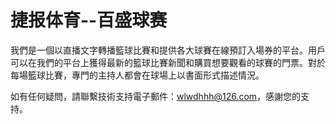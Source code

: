 # 捷报体育--百盛球赛

我們是一個以直播文字轉播籃球比賽和提供各大球賽在線預訂入場券的平台。用戶可以在我們的平台上獲得最新的籃球比賽新聞和購買想要觀看的球賽的門票。對於每場籃球比賽，專門的主持人都會在球場上以書面形式描述情況。

如有任何疑問，請聯繫技術支持電子郵件：wlwdhhh@126.com，感謝您的支持。
